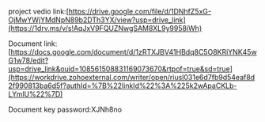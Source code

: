 project vedio link:[https://drive.google.com/file/d/1DNhfZ5xG-OjMwYWjYMdNpN89b2DTh3YX/view?usp=drive_link](https://1drv.ms/v/s!AqJxV9FQUZNwgSAM8XL9y9958iWh)

Document link:[https://docs.google.com/document/d/1zRTXJBV41HBdq8C5O8KRiYNK45wG1w78/edit?usp=drive_link&ouid=108561508831169073670&rtpof=true&sd=true](https://workdrive.zohoexternal.com/writer/open/riusl031e6d7fb9d54eaf8d2f990813ba6d5f?authId=%7B%22linkId%22%3A%225k2wApaCKLb-LYmlU%22%7D)

Document key password:XJNh8no

